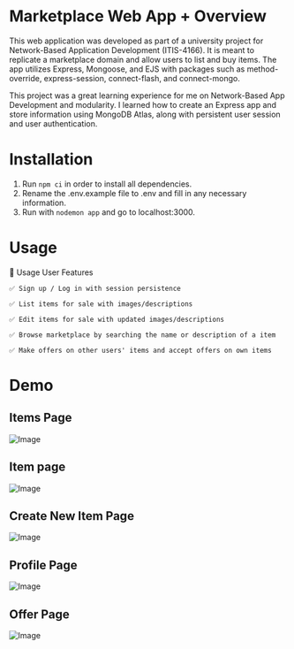 # Marketplace Web App + Overview
This web application was developed as part of a university project for Network-Based Application Development (ITIS-4166). It is meant to replicate a marketplace domain and allow users to list and buy items. 
The app utilizes Express, Mongoose, and EJS with packages such as method-override, express-session, connect-flash, and connect-mongo.

This project was a great learning experience for me on Network-Based App Development and modularity. I learned how to create an Express app and store information using MongoDB Atlas, along with persistent user session and user authentication.

# Installation
1. Run `npm ci` in order to install all dependencies.
2. Rename the .env.example file to .env and fill in any necessary information.
3. Run with `nodemon app` and go to localhost:3000.

# Usage
🚀 Usage
User Features

    ✅ Sign up / Log in with session persistence

    ✅ List items for sale with images/descriptions

    ✅ Edit items for sale with updated images/descriptions
    
    ✅ Browse marketplace by searching the name or description of a item

    ✅ Make offers on other users' items and accept offers on own items

# Demo

## Items Page
![Image](https://github.com/user-attachments/assets/eec614a1-3ea4-4a6a-84e0-5a7cbd2ee209)

## Item page
![Image](https://github.com/user-attachments/assets/c69b0c1e-8ded-4105-a2ff-44e949b14aa8)

## Create New Item Page
![Image](https://github.com/user-attachments/assets/508631d9-7fa7-445a-bdda-35df28dbb359)

## Profile Page
![Image](https://github.com/user-attachments/assets/9e56dc16-4f59-4007-9996-e91c00c56412)

## Offer Page
![Image](https://github.com/user-attachments/assets/08e115d5-f5b7-4832-92b9-40d27d86c120)
